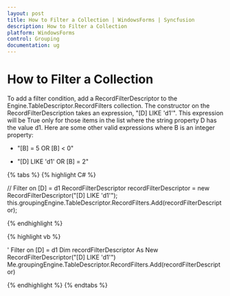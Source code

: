 ```yaml
---
layout: post
title: How to Filter a Collection | WindowsForms | Syncfusion
description: How to Filter a Collection
platform: WindowsForms
control: Grouping
documentation: ug
---
```

# How to Filter a Collection

To add a filter condition, add a RecordFilterDescriptor to the Engine.TableDescriptor.RecordFilters collection. The constructor on the RecordFilterDescription takes an expression, "[D] LIKE 'd1'". This expression will be True only for those items in the list where the string property D has the value d1. Here are some other valid expressions where B is an integer property:

* "[B] = 5 OR [B] < 0"

* "[D] LIKE 'd1' OR [B] = 2"

{% tabs %}
{% highlight C# %}

// Filter on [D] = d1
RecordFilterDescriptor recordFilterDescriptor = new RecordFilterDescriptor("[D] LIKE 'd1'");
this.groupingEngine.TableDescriptor.RecordFilters.Add(recordFilterDescriptor);

{% endhighlight %}

{% highlight vb %}

' Filter on [D] = d1
Dim recordFilterDescriptor As New RecordFilterDescriptor("[D] LIKE 'd1'")
Me.groupingEngine.TableDescriptor.RecordFilters.Add(recordFilterDescriptor)

{% endhighlight %}
{% endtabs %}
